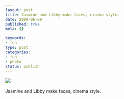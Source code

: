 ```yaml
--- 
layout: post
title: Jasmine and Libby make faces, cinema style.
date: 2009-06-09
published: true
meta: {}

keywords: 
- fun
type: post
categories: 
- fun
- photo
status: publish
---
```

![](http://media.eick.us/2011/05/4Lbi8pbnEoibkxyrW2QBPHd7o1_500.jpg)<br /><br />Jasmine and Libby make faces, cinema style.
